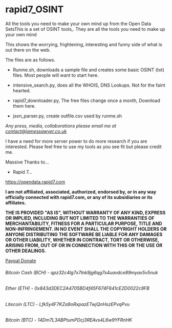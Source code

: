 # rapid7_OSINT
All the tools you need to make your own mind up from the Open Data SetsThis is a set of OSINT tools,. They are all the tools you need to make up your own mind

This shows the worrying, frightening, interesting and funny side of what is out there on the web.

The files are as follows.

- Runme.sh, downloads a sample file and creates some basic OSINT (txt) files. Most people will want to start here.

- intensive_search.py, does all the WHOIS, DNS Lookups. Not for the faint hearted.

- rapid7_downloader.py, The free files change once a month, Download them here. 

- json_parser.py, create outfile.csv used by runme.sh

*Any press, media, collaborations please email me at contact@jamessawyer.co.uk*

I have a need for more server power to do more research if you are interested. Please feel free to use my tools as you see fit but please credit me. 

Massive Thanks to…

- Rapid 7…

https://opendata.rapid7.com

**I am not affiliated, associated, authorized, endorsed by, or in any way officially connected with rapid7.com, or any of its subsidiaries or its affiliates.**

**THE IS PROVIDED "AS IS", WITHOUT WARRANTY OF ANY KIND, EXPRESS OR IMPLIED, INCLUDING BUT NOT LIMITED TO THE WARRANTIES OF MERCHANTABILITY, FITNESS FOR A PARTICULAR PURPOSE, TITLE AND NON-INFRINGEMENT. IN NO EVENT SHALL THE COPYRIGHT HOLDERS OR ANYONE DISTRIBUTING THE SOFTWARE BE LIABLE FOR ANY DAMAGES OR OTHER LIABILITY, WHETHER IN CONTRACT, TORT OR OTHERWISE, ARISING FROM, OUT OF OR IN CONNECTION WITH THIS OR THE USE OR OTHER DEALINGS.** 

[Paypal Donate](https://www.paypal.com/cgi-bin/webscr?cmd=_s-xclick&hosted_button_id=EV8XUGXX76UXQ&source=url)

###### Bitcoin Cash (BCH)  - 	  qpz32c4lg7x7lnk9jg6qg7s4uavdce89myax5v5nuk
###### Ether (ETH) - 				    0x843d3DEC2A4705BD4f45F674F641cE2D0022c9FB
###### Litecoin (LTC) - 			  Lfk5y4F7KZa9oRxpazETwjQnHszEPvqPvu
###### Bitcoin (BTC) - 			    14Dm7L3ABPtumPDcj3REAvs4L6w9YFRnHK
